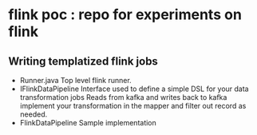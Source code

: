 # flink poc : repo for experiments on flink

## Writing templatized flink jobs
* Runner.java 
  Top level flink runner. 
* IFlinkDataPipeline
  Interface used to define a simple DSL for your data transformation jobs
  Reads from kafka and writes back to kafka
  implement your transformation in the mapper and filter out record as needed.
* FlinkDataPipeline
  Sample implementation

